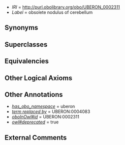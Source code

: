  * *IRI* = http://purl.obolibrary.org/obo/UBERON_0002311
 * *Label* = obsolete nodulus of cerebellum

## Synonyms


## Superclasses


## Equivalencies


## Other Logical Axioms


## Other Annotations

 * *[has_obo_namespace](../../ce/oboInOwl#hasOBONamespace.md)* = uberon
 * *[term replaced by](../../IAO/01/IAO_0100001.md)* = UBERON:0004083
 * *[oboInOwl#id](../../id/oboInOwl#id.md)* = UBERON:0002311
 * *[owl#deprecated](../../ed/owl#deprecated.md)* = true

## External Comments

